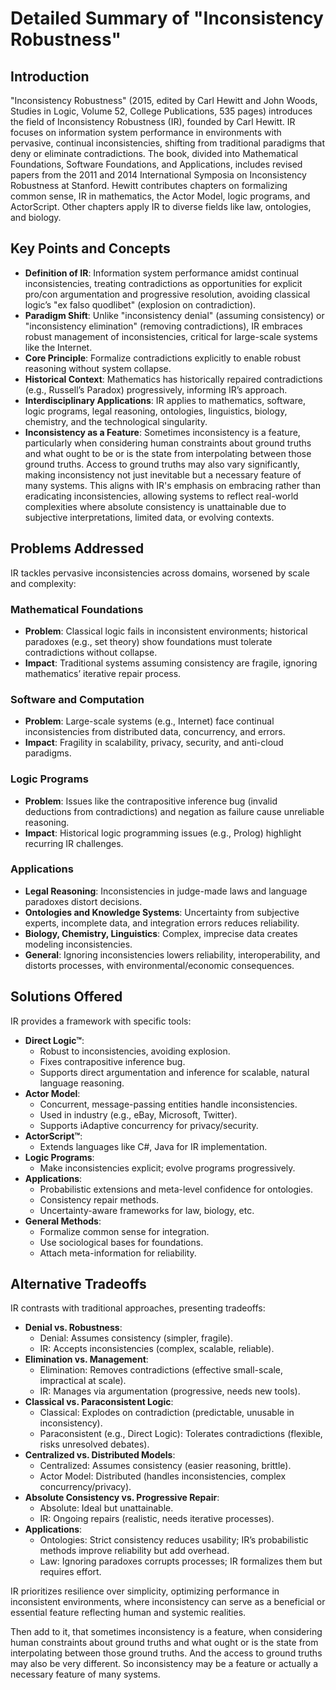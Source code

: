 # Detailed Summary of "Inconsistency Robustness"

## Introduction
"Inconsistency Robustness" (2015, edited by Carl Hewitt and John Woods, Studies in Logic, Volume 52, College Publications, 535 pages) introduces the field of Inconsistency Robustness (IR), founded by Carl Hewitt. IR focuses on information system performance in environments with pervasive, continual inconsistencies, shifting from traditional paradigms that deny or eliminate contradictions. The book, divided into Mathematical Foundations, Software Foundations, and Applications, includes revised papers from the 2011 and 2014 International Symposia on Inconsistency Robustness at Stanford. Hewitt contributes chapters on formalizing common sense, IR in mathematics, the Actor Model, logic programs, and ActorScript. Other chapters apply IR to diverse fields like law, ontologies, and biology.

## Key Points and Concepts
- **Definition of IR**: Information system performance amidst continual inconsistencies, treating contradictions as opportunities for explicit pro/con argumentation and progressive resolution, avoiding classical logic’s "ex falso quodlibet" (explosion on contradiction).
- **Paradigm Shift**: Unlike "inconsistency denial" (assuming consistency) or "inconsistency elimination" (removing contradictions), IR embraces robust management of inconsistencies, critical for large-scale systems like the Internet.
- **Core Principle**: Formalize contradictions explicitly to enable robust reasoning without system collapse.
- **Historical Context**: Mathematics has historically repaired contradictions (e.g., Russell’s Paradox) progressively, informing IR’s approach.
- **Interdisciplinary Applications**: IR applies to mathematics, software, logic programs, legal reasoning, ontologies, linguistics, biology, chemistry, and the technological singularity.
- **Inconsistency as a Feature**: Sometimes inconsistency is a feature, particularly when considering human constraints about ground truths and what ought to be or is the state from interpolating between those ground truths. Access to ground truths may also vary significantly, making inconsistency not just inevitable but a necessary feature of many systems. This aligns with IR's emphasis on embracing rather than eradicating inconsistencies, allowing systems to reflect real-world complexities where absolute consistency is unattainable due to subjective interpretations, limited data, or evolving contexts.

## Problems Addressed
IR tackles pervasive inconsistencies across domains, worsened by scale and complexity:

### Mathematical Foundations
- **Problem**: Classical logic fails in inconsistent environments; historical paradoxes (e.g., set theory) show foundations must tolerate contradictions without collapse.
- **Impact**: Traditional systems assuming consistency are fragile, ignoring mathematics’ iterative repair process.

### Software and Computation
- **Problem**: Large-scale systems (e.g., Internet) face continual inconsistencies from distributed data, concurrency, and errors.
- **Impact**: Fragility in scalability, privacy, security, and anti-cloud paradigms.

### Logic Programs
- **Problem**: Issues like the contrapositive inference bug (invalid deductions from contradictions) and negation as failure cause unreliable reasoning.
- **Impact**: Historical logic programming issues (e.g., Prolog) highlight recurring IR challenges.

### Applications
- **Legal Reasoning**: Inconsistencies in judge-made laws and language paradoxes distort decisions.
- **Ontologies and Knowledge Systems**: Uncertainty from subjective experts, incomplete data, and integration errors reduces reliability.
- **Biology, Chemistry, Linguistics**: Complex, imprecise data creates modeling inconsistencies.
- **General**: Ignoring inconsistencies lowers reliability, interoperability, and distorts processes, with environmental/economic consequences.

## Solutions Offered
IR provides a framework with specific tools:

- **Direct Logic™**:
  - Robust to inconsistencies, avoiding explosion.
  - Fixes contrapositive inference bug.
  - Supports direct argumentation and inference for scalable, natural language reasoning.
- **Actor Model**:
  - Concurrent, message-passing entities handle inconsistencies.
  - Used in industry (e.g., eBay, Microsoft, Twitter).
  - Supports iAdaptive concurrency for privacy/security.
- **ActorScript™**:
  - Extends languages like C#, Java for IR implementation.
- **Logic Programs**:
  - Make inconsistencies explicit; evolve programs progressively.
- **Applications**:
  - Probabilistic extensions and meta-level confidence for ontologies.
  - Consistency repair methods.
  - Uncertainty-aware frameworks for law, biology, etc.
- **General Methods**:
  - Formalize common sense for integration.
  - Use sociological bases for foundations.
  - Attach meta-information for reliability.

## Alternative Tradeoffs
IR contrasts with traditional approaches, presenting tradeoffs:

- **Denial vs. Robustness**:
  - Denial: Assumes consistency (simpler, fragile).
  - IR: Accepts inconsistencies (complex, scalable, reliable).
- **Elimination vs. Management**:
  - Elimination: Removes contradictions (effective small-scale, impractical at scale).
  - IR: Manages via argumentation (progressive, needs new tools).
- **Classical vs. Paraconsistent Logic**:
  - Classical: Explodes on contradiction (predictable, unusable in inconsistency).
  - Paraconsistent (e.g., Direct Logic): Tolerates contradictions (flexible, risks unresolved debates).
- **Centralized vs. Distributed Models**:
  - Centralized: Assumes consistency (easier reasoning, brittle).
  - Actor Model: Distributed (handles inconsistencies, complex concurrency/privacy).
- **Absolute Consistency vs. Progressive Repair**:
  - Absolute: Ideal but unattainable.
  - IR: Ongoing repairs (realistic, needs iterative processes).
- **Applications**:
  - Ontologies: Strict consistency reduces usability; IR’s probabilistic methods improve reliability but add overhead.
  - Law: Ignoring paradoxes corrupts processes; IR formalizes them but requires effort.

IR prioritizes resilience over simplicity, optimizing performance in inconsistent environments, where inconsistency can serve as a beneficial or essential feature reflecting human and systemic realities.


Then add to it, that sometimes inconsistency is a feature, when considering human constraints about ground truths and what ought or is the state from interpolating between those ground truths.
And the access to ground truths may also be very different.
So inconsistency may be a feature or actually a necessary feature of many systems.